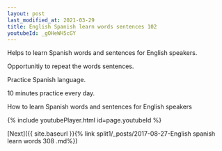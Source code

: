 ```yaml
---
layout: post
last_modified_at: 2021-03-29
title: English Spanish learn words sentences 102 
youtubeId: _gOHeWH5cGY
---
```

 
 
Helps to learn Spanish words and sentences for English speakers.

Opportunitiy to repeat the words sentences. 

Practice Spanish language. 
 
10 minutes practice every day. 
 
How to learn Spanish words and sentences for English speakers 
 
{% include youtubePlayer.html id=page.youtubeId %}
 
 
[Next]({{ site.baseurl }}{% link  split1/_posts/2017-08-27-English spanish learn words 308 .md%})
 
